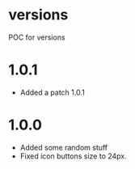 # versions
POC for versions

# 1.0.1
* Added a patch 1.0.1

# 1.0.0
* Added some random stuff
* Fixed icon buttons size to 24px.
